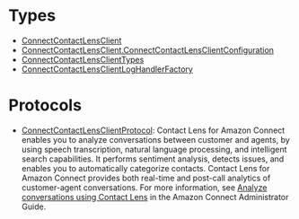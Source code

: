 # Types

  - [ConnectContactLensClient](/aws-sdk-swift/reference/0.x/AWSConnectContactLens/ConnectContactLensClient)
  - [ConnectContactLensClient.ConnectContactLensClientConfiguration](/aws-sdk-swift/reference/0.x/AWSConnectContactLens/ConnectContactLensClient_ConnectContactLensClientConfiguration)
  - [ConnectContactLensClientTypes](/aws-sdk-swift/reference/0.x/AWSConnectContactLens/ConnectContactLensClientTypes)
  - [ConnectContactLensClientLogHandlerFactory](/aws-sdk-swift/reference/0.x/AWSConnectContactLens/ConnectContactLensClientLogHandlerFactory)

# Protocols

  - [ConnectContactLensClientProtocol](/aws-sdk-swift/reference/0.x/AWSConnectContactLens/ConnectContactLensClientProtocol):
    Contact Lens for Amazon Connect enables you to analyze conversations between customer and agents, by using speech transcription, natural language processing, and intelligent search capabilities. It performs sentiment analysis, detects issues, and enables you to automatically categorize contacts. Contact Lens for Amazon Connect provides both real-time and post-call analytics of customer-agent conversations. For more information, see [Analyze conversations using Contact Lens](https://docs.aws.amazon.com/connect/latest/adminguide/analyze-conversations.html) in the Amazon Connect Administrator Guide.
